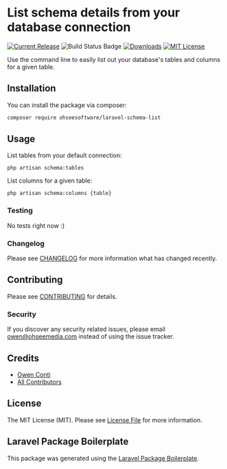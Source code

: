 # List schema details from your database connection

[![Current Release](https://img.shields.io/github/release/ohseesoftware/laravel-schema-list.svg?style=flat-square)](https://github.com/ohseesoftware/laravel-schema-list/releases)
![Build Status Badge](https://github.com/ohseesoftware/laravel-schema-list/workflows/Build/badge.svg)
[![Downloads](https://img.shields.io/packagist/dt/ohseesoftware/laravel-schema-list.svg?style=flat-square)](https://packagist.org/packages/ohseesoftware/laravel-schema-list)
[![MIT License](https://img.shields.io/github/license/ohseesoftware/laravel-schema-list.svg?style=flat-square)](https://github.com/ohseesoftware/laravel-schema-list/blob/master/LICENSE)

Use the command line to easily list out your database's tables and columns for a given table.

## Installation

You can install the package via composer:

```bash
composer require ohseesoftware/laravel-schema-list
```

## Usage

List tables from your default connection:

```
php artisan schema:tables
```

List columns for a given table:

```
php artisan schema:columns {table}
```

### Testing

No tests right now :)

### Changelog

Please see [CHANGELOG](CHANGELOG.md) for more information what has changed recently.

## Contributing

Please see [CONTRIBUTING](CONTRIBUTING.md) for details.

### Security

If you discover any security related issues, please email owen@ohseemedia.com instead of using the issue tracker.

## Credits

-   [Owen Conti](https://github.com/ohseesoftware)
-   [All Contributors](../../contributors)

## License

The MIT License (MIT). Please see [License File](LICENSE.md) for more information.

## Laravel Package Boilerplate

This package was generated using the [Laravel Package Boilerplate](https://laravelpackageboilerplate.com).

